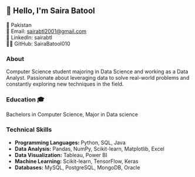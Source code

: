 ## 👋 Hello, I'm Saira Batool

📍 Pakistan<br/>
📧 Email: sairabtl2001@gmail.com<br/>
🔗 LinkedIn: sairabtl<br/>
👨‍💻 GitHub: SairaBatool010<br/>

### About
Computer Science student majoring in Data Science and working as a Data Analyst. Passionate about leveraging data to solve real-world problems and constantly exploring new techniques in the field.

### Education 🎓
Bachelors in Computer Science, Major in Data science<br/>
### Technical Skills
- **Programming Languages:** Python, SQL, Java
- **Data Analysis:** Pandas, NumPy, Scikit-learn, Matplotlib, Excel
- **Data Visualization:** Tableau, Power BI
- **Machine Learning:** Scikit-learn, TensorFlow, Keras
- **Databases:** MySQL, PostgreSQL, MongoDB, Oracle
<!--



**SairaBatool010/SairaBatool010** is a ✨ _special_ ✨ repository because its `README.md` (this file) appears on your GitHub profile.

Here are some ideas to get you started:

- 🔭 I’m currently working on ...
- 🌱 I’m currently learning ...
- 👯 I’m looking to collaborate on ...
- 🤔 I’m looking for help with ...
- 💬 Ask me about ...
- 📫 How to reach me: ...
- 😄 Pronouns: ...
- ⚡ Fun fact: ...
-->

